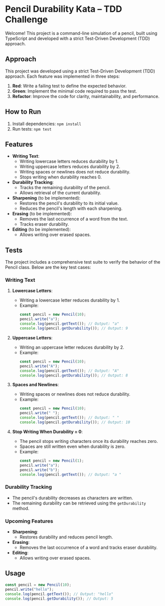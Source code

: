 # Pencil Durability Kata – TDD Challenge

Welcome! This project is a command-line simulation of a pencil, built using TypeScript and developed with a strict Test-Driven Development (TDD) approach.

## Approach

This project was developed using a strict Test-Driven Development (TDD) approach. Each feature was implemented in three steps:

1. **Red**: Write a failing test to define the expected behavior.
2. **Green**: Implement the minimal code required to pass the test.
3. **Refactor**: Improve the code for clarity, maintainability, and performance.

## How to Run

1. Install dependencies: `npm install`
2. Run tests: `npm test`

## Features

- **Writing Text**:
  - Writing lowercase letters reduces durability by 1.
  - Writing uppercase letters reduces durability by 2.
  - Writing spaces or newlines does not reduce durability.
  - Stops writing when durability reaches 0.
- **Durability Tracking**:
  - Tracks the remaining durability of the pencil.
  - Allows retrieval of the current durability.
- **Sharpening** (to be implemented):
  - Restores the pencil's durability to its initial value.
  - Reduces the pencil's length with each sharpening.
- **Erasing** (to be implemented):
  - Removes the last occurrence of a word from the text.
  - Tracks eraser durability.
- **Editing** (to be implemented):
  - Allows writing over erased spaces.

## Tests

The project includes a comprehensive test suite to verify the behavior of the Pencil class. Below are the key test cases:

### Writing Text
1. **Lowercase Letters**:
   - Writing a lowercase letter reduces durability by 1.
   - Example:
     ```typescript
     const pencil = new Pencil(10);
     pencil.write("a");
     console.log(pencil.getText()); // Output: "a"
     console.log(pencil.getDurability()); // Output: 9
     ```

2. **Uppercase Letters**:
   - Writing an uppercase letter reduces durability by 2.
   - Example:
     ```typescript
     const pencil = new Pencil(10);
     pencil.write("A");
     console.log(pencil.getText()); // Output: "A"
     console.log(pencil.getDurability()); // Output: 8
     ```

3. **Spaces and Newlines**:
   - Writing spaces or newlines does not reduce durability.
   - Example:
     ```typescript
     const pencil = new Pencil(10);
     pencil.write(" ");
     console.log(pencil.getText()); // Output: " "
     console.log(pencil.getDurability()); // Output: 10
     ```

4. **Stop Writing When Durability = 0**:
   - The pencil stops writing characters once its durability reaches zero.
   - Spaces are still written even when durability is zero.
   - Example:
     ```typescript
     const pencil = new Pencil(1);
     pencil.write("a");
     pencil.write("b");
     console.log(pencil.getText()); // Output: "a "
     ```

### Durability Tracking
- The pencil's durability decreases as characters are written.
- The remaining durability can be retrieved using the `getDurability` method.

### Upcoming Features
- **Sharpening**:
  - Restores durability and reduces pencil length.
- **Erasing**:
  - Removes the last occurrence of a word and tracks eraser durability.
- **Editing**:
  - Allows writing over erased spaces.

## Usage

```typescript
const pencil = new Pencil(10);
pencil.write("hello");
console.log(pencil.getText()); // Output: "hello"
console.log(pencil.getDurability()); // Output: 5